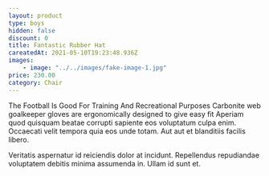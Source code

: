 ```yaml
---
layout: product
type: boys
hidden: false
discount: 0
title: Fantastic Rubber Hat
careatedAt: 2021-05-10T19:23:48.936Z
images:
    - image: "../../images/fake-image-1.jpg"
price: 230.00
category: Chair
---
```

The Football Is Good For Training And Recreational Purposes
Carbonite web goalkeeper gloves are ergonomically designed to give easy fit
Aperiam quod quisquam beatae corrupti sapiente eos voluptatum culpa enim. Occaecati velit tempora quia eos unde totam. Aut aut et blanditiis facilis libero.
 Veritatis aspernatur id reiciendis dolor at incidunt. Repellendus repudiandae voluptatem debitis minima assumenda in. Ullam id sunt et.

